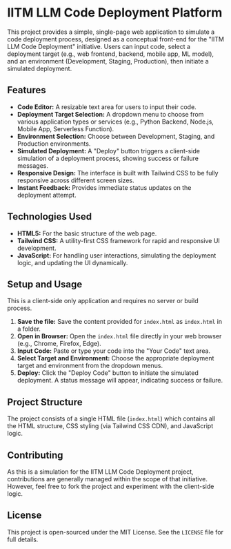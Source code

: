 # IITM LLM Code Deployment Platform

This project provides a simple, single-page web application to simulate a code deployment process, designed as a conceptual front-end for the "IITM LLM Code Deployment" initiative. Users can input code, select a deployment target (e.g., web frontend, backend, mobile app, ML model), and an environment (Development, Staging, Production), then initiate a simulated deployment.

## Features

*   **Code Editor:** A resizable text area for users to input their code.
*   **Deployment Target Selection:** A dropdown menu to choose from various application types or services (e.g., Python Backend, Node.js, Mobile App, Serverless Function).
*   **Environment Selection:** Choose between Development, Staging, and Production environments.
*   **Simulated Deployment:** A "Deploy" button triggers a client-side simulation of a deployment process, showing success or failure messages.
*   **Responsive Design:** The interface is built with Tailwind CSS to be fully responsive across different screen sizes.
*   **Instant Feedback:** Provides immediate status updates on the deployment attempt.

## Technologies Used

*   **HTML5:** For the basic structure of the web page.
*   **Tailwind CSS:** A utility-first CSS framework for rapid and responsive UI development.
*   **JavaScript:** For handling user interactions, simulating the deployment logic, and updating the UI dynamically.

## Setup and Usage

This is a client-side only application and requires no server or build process. 

1.  **Save the file:** Save the content provided for `index.html` as `index.html` in a folder.
2.  **Open in Browser:** Open the `index.html` file directly in your web browser (e.g., Chrome, Firefox, Edge).
3.  **Input Code:** Paste or type your code into the "Your Code" text area.
4.  **Select Target and Environment:** Choose the appropriate deployment target and environment from the dropdown menus.
5.  **Deploy:** Click the "Deploy Code" button to initiate the simulated deployment. A status message will appear, indicating success or failure.

## Project Structure

The project consists of a single HTML file (`index.html`) which contains all the HTML structure, CSS styling (via Tailwind CSS CDN), and JavaScript logic.

## Contributing

As this is a simulation for the IITM LLM Code Deployment project, contributions are generally managed within the scope of that initiative. However, feel free to fork the project and experiment with the client-side logic.

## License

This project is open-sourced under the MIT License. See the `LICENSE` file for full details.
